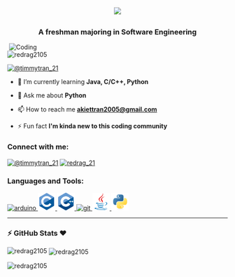 <h1 align="center">
	<img src="https://readme-typing-svg.demolab.com?font=Righteous&size=35&color=00BDEE&center=true&vCenter=true&width=500&height=70&duration=4000&lines=Hi+There!+👋;+I'm+ReDrag!;" />
</h1>

<h3 align="center">A freshman majoring in Software Engineering</h3>
<img align="right" alt="Coding" width="500" src="https://camo.githubusercontent.com/0eda36005abd9bf7e72584afc2f6ef1e808a357cb65a07fc2fe5036ba5268df7/68747470733a2f2f692e70696e696d672e636f6d2f6f726967696e616c732f65382f66342f35332f65386634353334363961336563393765636433353464663436356437333931332e676966" >

<p align="left"> <img src="https://komarev.com/ghpvc/?username=redrag2105&label=Profile%20views&color=0e75b6&style=flat" alt="redrag2105" /> </p>

<p align="left"> <a href="https://twitter.com/@timmytran_21" target="blank"><img src="https://img.shields.io/twitter/follow/timmytran_21?logo=twitter&style=for-the-badge" alt="@timmytran_21" /></a> </p>

- 🌱 I’m currently learning **Java, C/C++, Python**

- 💬 Ask me about **Python**

- 📫 How to reach me **akiettran2005@gmail.com**

- ⚡ Fun fact **I'm kinda new to this coding community**

<!-- SOCIAL MEDIA !-->
<h3 align="left">Connect with me:</h3>
<p align="left">
<a href="https://twitter.com/@timmytran_21" target="blank"><img align="center" src="https://raw.githubusercontent.com/rahuldkjain/github-profile-readme-generator/master/src/images/icons/Social/twitter.svg" alt="@timmytran_21" height="30" width="40" /></a>
<a href="https://instagram.com/redrag_21" target="blank"><img align="center" src="https://raw.githubusercontent.com/rahuldkjain/github-profile-readme-generator/master/src/images/icons/Social/instagram.svg" alt="redrag_21" height="30" width="40" /></a>
</p>

<!-- Knowledge !-->
<h3 align="left">Languages and Tools:</h3>
<p align="left"> <a href="https://www.arduino.cc/" target="_blank" rel="noreferrer"> <img src="https://cdn.worldvectorlogo.com/logos/arduino-1.svg" alt="arduino" width="40" height="40"/> </a> <a href="https://www.cprogramming.com/" target="_blank" rel="noreferrer"> <img src="https://raw.githubusercontent.com/devicons/devicon/master/icons/c/c-original.svg" alt="c" width="40" height="40"/> </a> <a href="https://www.w3schools.com/cpp/" target="_blank" rel="noreferrer"> <img src="https://raw.githubusercontent.com/devicons/devicon/master/icons/cplusplus/cplusplus-original.svg" alt="cplusplus" width="40" height="40"/> </a> <a href="https://git-scm.com/" target="_blank" rel="noreferrer"> <img src="https://www.vectorlogo.zone/logos/git-scm/git-scm-icon.svg" alt="git" width="40" height="40"/> </a> <a href="https://www.java.com" target="_blank" rel="noreferrer"> <img src="https://raw.githubusercontent.com/devicons/devicon/master/icons/java/java-original.svg" alt="java" width="40" height="40"/> </a> <a href="https://www.python.org" target="_blank" rel="noreferrer"> <img src="https://raw.githubusercontent.com/devicons/devicon/master/icons/python/python-original.svg" alt="python" width="40" height="40"/> </a> </p>
<hr>


<!--GITHUB STATS !-->
### :zap: GitHub Stats ❤️ 
<p><img align="left" src="https://github-readme-stats.vercel.app/api/top-langs?username=redrag2105&show_icons=true&locale=en&layout=compact" alt="redrag2105" /></p>

<p>&nbsp;<img align="center" src="https://github-readme-stats.vercel.app/api?username=redrag2105&show_icons=true&locale=en" alt="redrag2105" /></p>

<p><img align="center" src="https://github-readme-streak-stats.herokuapp.com/?user=redrag2105&" alt="redrag2105" /></p>


